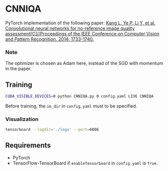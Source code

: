 # CNNIQA
PyTorch implementation of the following paper:
[Kang L, Ye P, Li Y, et al. Convolutional neural networks for no-reference image quality assessment[C]//Proceedings of the IEEE Conference on Computer Vision and Pattern Recognition. 2014: 1733-1740.](http://openaccess.thecvf.com/content_cvpr_2014/papers/Kang_Convolutional_Neural_Networks_2014_CVPR_paper.pdf)

### Note
The optimizer is chosen as Adam here, instead of the SGD with momentum in the paper.

## Training
```bash
CUDA_VISIBLE_DEVICES=0 python CNNIQA.py 0 config.yaml LIVE CNNIQA
```
Before training, the `im_dir` in `config.yaml` must to be specified.

### Visualization
```bash
tensorboard --logdir='./logs' --port=6006
```
## Requirements
- PyTorch 
- TensorFlow-TensorBoard if `enableTensorboard` in `config.yaml` is `True`.